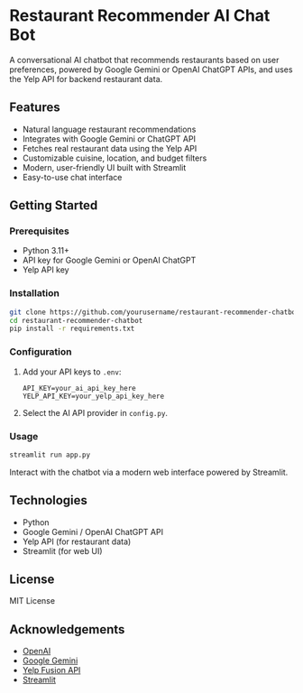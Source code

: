 # Restaurant Recommender AI Chat Bot

A conversational AI chatbot that recommends restaurants based on user preferences, powered by Google Gemini or OpenAI ChatGPT APIs, and uses the Yelp API for backend restaurant data.

## Features

- Natural language restaurant recommendations
- Integrates with Google Gemini or ChatGPT API
- Fetches real restaurant data using the Yelp API
- Customizable cuisine, location, and budget filters
- Modern, user-friendly UI built with Streamlit
- Easy-to-use chat interface

## Getting Started

### Prerequisites

- Python 3.11+
- API key for Google Gemini or OpenAI ChatGPT
- Yelp API key

### Installation

```bash
git clone https://github.com/yourusername/restaurant-recommender-chatbot.git
cd restaurant-recommender-chatbot
pip install -r requirements.txt
```

### Configuration

1. Add your API keys to `.env`:

    ```
    API_KEY=your_ai_api_key_here
    YELP_API_KEY=your_yelp_api_key_here
    ```

2. Select the AI API provider in `config.py`.

### Usage

```bash
streamlit run app.py
```

Interact with the chatbot via a modern web interface powered by Streamlit.

## Technologies

- Python
- Google Gemini / OpenAI ChatGPT API
- Yelp API (for restaurant data)
- Streamlit (for web UI)

## License

MIT License

## Acknowledgements

- [OpenAI](https://openai.com/)
- [Google Gemini](https://ai.google/)
- [Yelp Fusion API](https://www.yelp.com/developers/documentation/v3)
- [Streamlit](https://streamlit.io/)